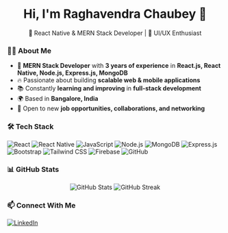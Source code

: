 <h1 align="center">Hi, I'm Raghavendra Chaubey 👋</h1>

<p align="center">
  🚀 React Native & MERN Stack Developer | 🎨 UI/UX Enthusiast
</p>

### 👨‍💻 About Me
- 💼 **MERN Stack Developer** with **3 years of experience** in **React.js, React Native, Node.js, Express.js, MongoDB**
- 🔥 Passionate about building **scalable web & mobile applications**
- 📚 Constantly **learning and improving** in **full-stack development**
- 🌍 Based in **Bangalore, India**
- 🎯 Open to new **job opportunities, collaborations, and networking**

### 🛠 Tech Stack
![React](https://img.shields.io/badge/React-20232A?style=for-the-badge&logo=react)
![React Native](https://img.shields.io/badge/React_Native-20232A?style=for-the-badge&logo=react)
![JavaScript](https://img.shields.io/badge/JavaScript-F7DF1E?style=for-the-badge&logo=javascript)
![Node.js](https://img.shields.io/badge/Node.js-339933?style=for-the-badge&logo=nodedotjs)
![MongoDB](https://img.shields.io/badge/MongoDB-47A248?style=for-the-badge&logo=mongodb)
![Express.js](https://img.shields.io/badge/Express.js-000000?style=for-the-badge&logo=express)
![Bootstrap](https://img.shields.io/badge/Bootstrap-563D7C?style=for-the-badge&logo=bootstrap)
![Tailwind CSS](https://img.shields.io/badge/Tailwind_CSS-38B2AC?style=for-the-badge&logo=tailwind-css)
![Firebase](https://img.shields.io/badge/Firebase-FFCA28?style=for-the-badge&logo=firebase)
![GitHub](https://img.shields.io/badge/GitHub-181717?style=for-the-badge&logo=github)

### 📊 GitHub Stats
<p align="center">
  <img src="https://github-readme-stats.vercel.app/api?username=RAGHAVENDRACHAUBEY&show_icons=true&theme=dark" alt="GitHub Stats" />
  <img src="https://github-readme-streak-stats.herokuapp.com/?user=RAGHAVENDRACHAUBEY&theme=dark" alt="GitHub Streak" />
</p>

### 📫 Connect With Me
[![LinkedIn](https://img.shields.io/badge/LinkedIn-blue?style=for-the-badge&logo=linkedin)](https://www.linkedin.com/in/raghavendrachaubey/)


